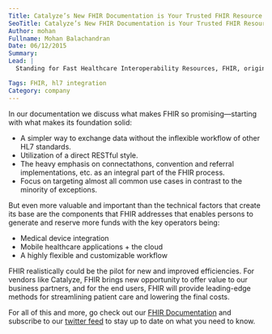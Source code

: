 ```yaml
---
Title: Catalyze’s New FHIR Documentation is Your Trusted FHIR Resource
SeoTitle: Catalyze’s New FHIR Documentation is Your Trusted FHIR Resource
Author: mohan
Fullname: Mohan Balachandran
Date: 06/12/2015
Summary: 
Lead: |
  Standing for Fast Healthcare Interoperability Resources, FHIR, originally inspired by [Graham Grieve](http://www.healthintersections.com.au/), is the latest touchstone to be developed under the HL7 conglomerate. And, in popular opinion, is the most likely of all HL7 standards to be embraced as a widely implemented solution. That is why Catalyze is proud to bring you our new [FHIR Documentation](https://fhir.catalyze.io) as your #1 FHIR resource  as we remain an industry leader on HIPAA compliant integration.

Tags: FHIR, hl7 integration
Category: company
---
```

In our documentation we discuss what makes FHIR so promising—starting with what makes its foundation solid:

- A simpler way to exchange data without the inflexible workflow of other HL7 standards.
- Utilization of a direct RESTful style.
- The heavy emphasis on connectathons, convention and referral implementations, etc. as an integral part of the FHIR process.
- Focus on targeting almost all common use cases in contrast to the minority of exceptions.

But even more valuable and important than the technical factors that create its base are the components that FHIR addresses that enables persons to generate and reserve more funds with the key operators being:

- Medical device integration
- Mobile healthcare applications + the cloud
- A highly flexible and customizable workflow

FHIR realistically could be the pilot for new and improved efficiencies. For vendors like Catalyze, FHIR brings new opportunity to offer value to our business partners, and for the end users, FHIR will provide leading-edge methods for streamlining patient care and lowering the final costs. 

For all of this and more, go check out our [FHIR Documentation](https://fhir.catalyze.io) and subscribe to our [twitter feed](https://twitter.com/catalyzeio) to stay up to date on what you need to know.

